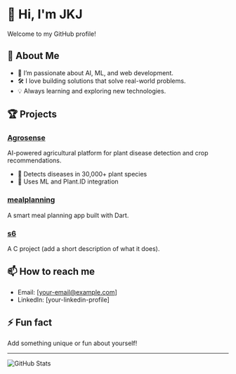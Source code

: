 # 👋 Hi, I'm JKJ

Welcome to my GitHub profile!

## 🚀 About Me
- 🌱 I’m passionate about AI, ML, and web development.
- 🛠️ I love building solutions that solve real-world problems.
- 💡 Always learning and exploring new technologies.

## 🏆 Projects

### [Agrosense](https://github.com/jkj-byte/Agrosense)
AI-powered agricultural platform for plant disease detection and crop recommendations.  
- 🌱 Detects diseases in 30,000+ plant species  
- 🤖 Uses ML and Plant.ID integration

### [mealplanning](https://github.com/jkj-byte/mealplanning)
A smart meal planning app built with Dart.

### [s6](https://github.com/jkj-byte/s6)
A C project (add a short description of what it does).

## 📫 How to reach me
- Email: [your-email@example.com]
- LinkedIn: [your-linkedin-profile]

## ⚡ Fun fact
Add something unique or fun about yourself!

---

![GitHub Stats](https://github-readme-stats.vercel.app/api?username=jkj-byte&show_icons=true&theme=radical)
